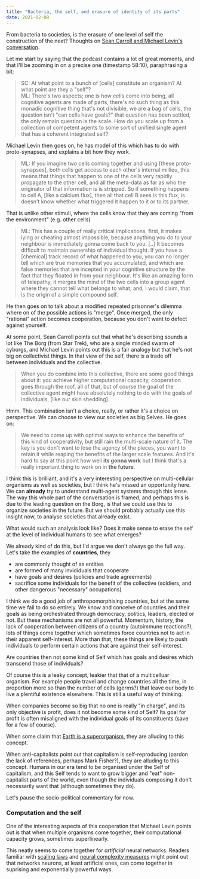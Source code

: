 ```yaml
---
title: "Bacteria, the self, and erasure of identity of its parts"
date: 2021-02-08
---
```


From bacteria to societies, is the erasure of one level of self the construction of the next? Thoughts on [Sean Carroll and Michael Levin's conversation](https://www.preposterousuniverse.com/podcast/2021/02/01/132-michael-levin-on-growth-form-information-and-the-self/).

Let me start by saying that the podcast contains a lot of great moments, and that I'll be zooming in on a precise one (timestamp 58:10), paraphrasing a bit:
> SC: At what point to a bunch of [cells] constitute an organism? At what point are they a "self"?  
> ML: There's two aspects; one is how cells come into being, all cognitive agents are made of parts, there's no such thing as this monadic cognitive thing that's not divisible, we are a bag of cells, the question isn't "can cells have goals?" that question has been settled, the only remain question is the scale. How do you scale up from a collection of competent agents to some sort of unified single agent that has a coherent integrated self?   

Michael Levin then goes on, he has model of this which has to do with proto-synapses, and explains a bit how they work. 

> ML: If you imagine two cells coming together and using [these proto-synapses], both cells get access to each other's internal millieu, this means that things that happen to one of the cells very rapidly propagate to the other cell, and all the meta-data as far as who the originator of that information is is stripped. So if something happens to cell A, [like a calcium flux], then all that cell B sees is this flux, is doesn't know whether what triggered it happen to it or to its partner.

That is unlike other stimuli, where the cells know that they are coming "from the environment" (e.g. other cells)

> ML: This has a couple of really critical implications, first, it makes lying or cheating almost impossible, because anything you do to your neighbour is immediately gonna come back to you. [..] It becomes difficult to maintain ownership of individual thought. If you have a [chemical] track record of what happened to you, you can no longer tell which are true memories that you accumulated, and which are false memories that are incepted in your cognitive structure by the fact that they floated in from your neighbour. It's like an amazing form of telepathy, it merges the mind of the two cells into a group agent where they cannot tell what belongs to what, and, I would claim, that is the origin of a simple compound self.

He then goes on to talk about a modified repeated prisonner's dilemma where on of the possible actions is "merge". Once merged, the only "rational" action becomes cooperation, because you don't want to defect against your<it>self</it>.

At some point, Sean Carroll points out that what he's describing sounds a lot like The Borg (from Star Trek), who are a single minded swarm of cyborgs, and Michael Levin points out this is a fair analogy but that he's not big on collectivist things. In that view of the self, there is a trade off between individuals and the collective.

> When you do combine into this collective, there are some good things about it: you achieve higher computational capacity, cooperation goes through the roof, all of that, but of course the goal of the collective agent might have absolutely nothing to do with the goals of individuals, [like our skin shedding].

Hmm. This combination isn't a choice, really, or rather it's a choice on perspective. We can choose to view our societies as big Selves. He goes on:

> We need to come up with optimal ways to enhance the benefits of this kind of cooperativity, but still rain the multi-scale nature of it. The key is you don't want to lose the agency of the pieces, you want to retain it while reaping the benefits of the larger scale features. And it's hard to say at this point how well **its gonna work** but I think that's a really important thing to work on in **the future**.

I think this is brilliant, and it's a very interesting perspective on multi-cellular organisms as well as societies, but I think he's missed an opportunity here. We can **already** try to understand multi-agent systems through this lense. The way this whole part of the conversation is framed, and perhaps this is due to the leading question on the Borg, is that we could use this to organize societies in the future. But we should probably actually use this insight now, to analyse societies that already exist.

What would such an analysis look like? Does it make sense to erase the self at the level of individual humans to see what emerges?

We already kind of do this, but I'd argue we don't always go the full way. Let's take the examples of **countries**, they
- are commonly thought of as entities
- are formed of many invididuals that cooperate
- have goals and desires (policies and trade agreements)
- sacrifice some individuals for the benefit of the collective (soldiers, and other dangerous "necessary" occupations)

I think we do a good job of anthropomorphising countries, but at the same time we fail to do so entirely. We know and conceive of countries and their goals as being orchestrated through democracy, politics, leaders, elected or not. But these mechanisms are not all powerful. Momentum, history, the lack of cooperation between citizens of a country (autoimmune reactions?), lots of things come together which sometimes force countries not to act in their apparent self-interest. More than that, these things are likely to push individuals to perform certain actions that are against their self-interest. 

Are countries then not some kind of Self which has goals and desires which transcend those of individuals?

Of course this is a leaky concept, leakier that that of a multicelluar organism. For example people travel and change countries all the time, in proportion more so than the number of cells (germs?) that leave our body to live a plentiful existence elsewhere. This is still a useful way of thinking.

When companies become so big that no one is really "in charge", and its only objective is profit, does it not become some kind of Self? Its goal for profit is often misaligned with the individual goals of its constituents (save for a few of course).

When some claim that [Earth is a superorganism](https://en.wikipedia.org/wiki/Superorganism), they are alluding to this concept. 

When anti-capitalists point out that capitalism is self-reproducing (pardon the lack of references, perhaps Mark Fisher?), they are alluding to this concept. Humans in our era tend to be organised under the Self of capitalism, and this Self tends to want to grow bigger and "eat" non-capitalist parts of the world, even though the individuals composing it don't necessarily want that (although sometimes they do).

Let's pause the socio-political commentary for now.

### Computation and the self

One of the interesting aspects of this cooperation that Michael Levin points out is that when multiple organisms come together, their computational capacity grows, sometimes superlinearly.

This neatly seems to come together for _artificial_ neural networks. Readers familiar with [scaling laws](https://arxiv.org/abs/2001.08361) and [neural complexity measures](https://arxiv.org/abs/1402.1869) might point out that networks neurons, at least artificial ones, can come together in suprising and exponentially powerful ways.


